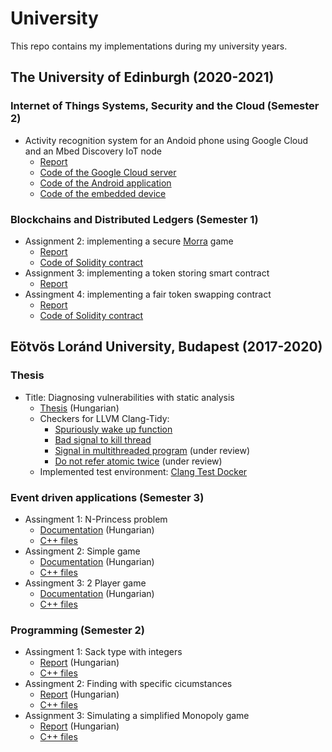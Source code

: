 # University

This repo contains my implementations during my university years.

## The University of Edinburgh (2020-2021)

### Internet of Things Systems, Security and the Cloud (Semester 2)

- Activity recognition system for an Andoid phone using Google Cloud and an Mbed Discovery IoT node
    - [Report](./UoE/IoTSSC/report.pdf)
    - [Code of the Google Cloud server](./UoE/IoTSSC/cloud)
    - [Code of the Android application](./UoE/IoTSSC/mobile-app)
    - [Code of the embedded device](./UoE/IoTSSC/firmware)

### Blockchains and Distributed Ledgers (Semester 1)

- Assignment 2: implementing a secure [Morra](https://en.wikipedia.org/wiki/Morra_%28game%29) game
    - [Report](./UoE/BDL/BDL_Assign2.pdf)
    - [Code of Solidity contract](./UoE/BDL/morra.sol)
- Assignment 3: implementing a token storing smart contract
    - [Report](./UoE/BDL/BDL_Assign3.pdf)
- Assingment 4: implementing a fair token swapping contract
    - [Report](./UoE/BDL/BDL_Assign4.pdf)
    - [Code of Solidity contract](./UoE/BDL/FairSwap.sol)

## Eötvös Loránd University, Budapest (2017-2020)

### Thesis

- Title: Diagnosing vulnerabilities with static analysis
    - [Thesis](./ELTE/Thesis/Thesis.pdf) (Hungarian)
    - Checkers for LLVM Clang-Tidy:
        - [Spuriously wake up function](https://github.com/llvm/llvm-project/commit/0f4c70dd3ec6d7ee831f868e3e483273daec18f0)
        - [Bad signal to kill thread](https://github.com/llvm/llvm-project/commit/8d288a0668a574863d52784084ff565c89f7366e)
        - [Signal in multithreaded program](https://reviews.llvm.org/D75229) (under review)
        - [Do not refer atomic twice](https://reviews.llvm.org/D77493) (under review)
    - Implemented test environment: [Clang Test Docker](https://github.com/abelkocsis/clang-test-docker)

### Event driven applications (Semester 3)

- Assingment 1: N-Princess problem
    - [Documentation](./ELTE/EVA/bead1/doc/Assign1.pdf) (Hungarian)
    - [C++ files](./ELTE/EVA/bead1/src/)
- Assingment 2: Simple game
    - [Documentation](./ELTE/EVA/bead2/doc/Assign2.pdf) (Hungarian)
    - [C++ files](./ELTE/EVA/bead2/src/)
- Assingment 3: 2 Player game
    - [Documentation](./ELTE/EVA/bead3/doc/Assign3.pdf) (Hungarian)
    - [C++ files](./ELTE/EVA/bead3/src/)

### Programming (Semester 2)

- Assingment 1: Sack type with integers
    - [Report](./ELTE/Programming/Bead1/Bead1Prog.pdf) (Hungarian)
    - [C++ files](./ELTE/Programming/Bead1/)
- Assingment 2: Finding with specific cicumstances
    - [Report](./ELTE/Programming/Bead2/Bead2Prog.pdf) (Hungarian)
    - [C++ files](./ELTE/Programming/Bead2/)
- Assignment 3: Simulating a simplified Monopoly game
    - [Report](./ELTE/Programming/Bead3/Bead3Prog.pdf) (Hungarian)
    - [C++ files](./ELTE/Programming/Bead3/)